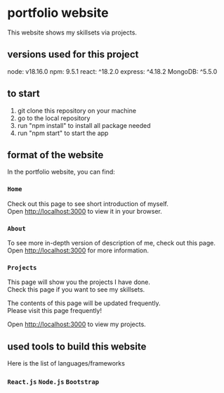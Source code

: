 # portfolio website

This website shows my skillsets via projects.

## versions used for this project


node: v18.16.0
npm: 9.5.1
react: ^18.2.0
express: ^4.18.2
MongoDB: ^5.5.0

## to start

1. git clone this repository on your machine
2. go to the local repository
3. run "npm install" to install all package needed
4. run "npm start" to start the app

## format of the website

In the portfolio website, you can find:

### `Home`

Check out this page to see short introduction of myself.\
Open [http://localhost:3000](http://localhost:3000) to view it in your browser.

### `About`

To see more in-depth version of description of me, check out this page.\
Open [http://localhost:3000](http://localhost:3000) for more information.

### `Projects`

This page will show you the projects I have done.\
Check this page if you want to see my skillsets.

The contents of this page will be updated frequently.\
Please visit this page frequently!

Open [http://localhost:3000](http://localhost:3000) to view my projects.

## used tools to build this website

Here is the list of languages/frameworks

### `React.js` `Node.js` `Bootstrap`